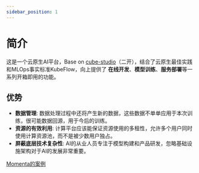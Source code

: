 ```yaml
---
sidebar_position: 1
---
```


# 简介

这是一个云原生AI平台，Base on [cube-studio](https://github.com/tencentmusic/cube-studio)（二开），结合了云原生最佳实践和MLOps事实标准KubeFlow，向上提供了
**在线开发**、**模型训练**、**服务部署**等一系列开箱即用的功能。

## 优势

- **数据管理**: 数据处理过程中还将产生新的数据，这些数据不单单应用于本次训练，很可能数据回源，用于今后的训练。
- **资源的有效利用**: 计算平台应该能保证资源使用的多租性，允许多个用户同时使用计算资源池，而不是被少数用户独占。
- **屏蔽底层技术复杂性**: AI的从业人员专注于模型构建和产品研发，忽略基础设施架构对于AI的发展非常重要。

[Momenta的案例](https://zhuanlan.zhihu.com/p/75634193)